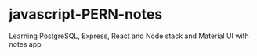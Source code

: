 # javascript-PERN-notes
Learning PostgreSQL, Express, React and Node stack and Material UI with notes app
